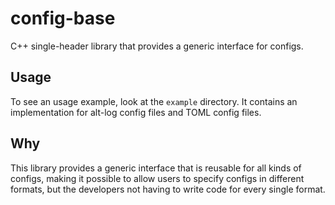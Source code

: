 # config-base

C++ single-header library that provides a generic interface for configs.

## Usage

To see an usage example, look at the `example` directory. It contains an implementation for alt-log config files and TOML config files.

## Why

This library provides a generic interface that is reusable for all kinds of configs, making it possible to allow users
to specify configs in different formats, but the developers not having to write code for every single format.
